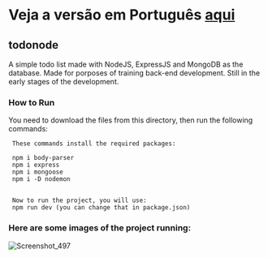 # Veja a versão em Português <a href="README-ptbr.md">aqui</a>

## todonode

A simple todo list made with NodeJS, ExpressJS and MongoDB as the database. Made for porposes of training back-end development. Still in the early stages of the development.
    
### How to Run

You need to download the files from this directory, then run the following commands:

     These commands install the required packages:
     
     npm i body-parser
     npm i express
     npm i mongoose
     npm i -D nodemon
     
     
     Now to run the project, you will use:
     npm run dev (you can change that in package.json)
    
### Here are some images of the project running:

![Screenshot_497](https://github.com/RuanEmanuell/todonode/assets/113607857/8e89e967-9af0-4115-a940-3b932bf9bd7d)
